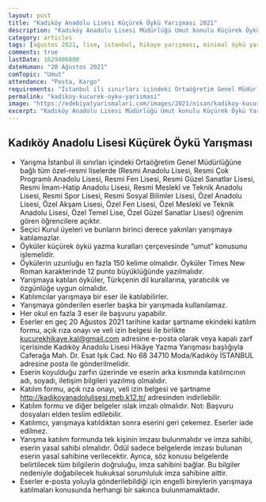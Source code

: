 ```yaml
---
layout: post
title: "Kadıköy Anadolu Lisesi Küçürek Öykü Yarışması 2021"
description: "Kadıköy Anadolu Lisesi Müdürlüğü Umut konulu Küçürek Öykü Yarışması düzenliyor"
category: articles
tags: [ağustos 2021, lise, istanbul, hikaye yarışması, minimal öykü yarışması]
comments: true
lastDate: 1629406800    
dateHuman: "20 Ağustos 2021"
comTopic: "Umut"
attendance: "Posta, Kargo"
requirements: "İstanbul ili sınırları içindeki Ortaöğretim Genel Müdürlüğüne bağlı tüm özel-resmi liseler"
permalink: "kadikoy-kucurek-oyku-yarismasi"
image: "https://edebiyatyarismalari.com/images/2021/nisan/kadikoy-kucurek-oyku-yarismasi.jpg"
excerpt: "Kadıköy Anadolu Lisesi Müdürlüğü Umut konulu Küçürek Öykü Yarışması düzenliyor"
---
```


## Kadıköy Anadolu Lisesi Küçürek Öykü Yarışması
- Yarışma İstanbul ili sınırları içindeki Ortaöğretim Genel Müdürlüğüne bağlı tüm özel-resmi liselerde (Resmi Anadolu Lisesi, Resmi Çok Programlı Anadolu Lisesi, Resmi Fen Lisesi, Resmi Güzel Sanatlar Lisesi, Resmi İmam-Hatip Anadolu Lisesi, Resmi Meslekî ve Teknik Anadolu Lisesi, Resmi Spor Lisesi, Resmi Sosyal Bilimler Lisesi, Özel Anadolu Lisesi, Özel Akşam Lisesi, Özel Fen Lisesi, Özel Meslekî ve Teknik Anadolu Lisesi, Özel Temel Lise, Özel Güzel Sanatlar Lisesi) öğrenim gören öğrencilere açıktır.
- Seçici Kurul üyeleri ve bunların birinci derece yakınları yarışmaya katılamazlar.
- Öyküler küçürek öykü yazma kuralları çerçevesinde “umut” konusunu işlemelidir.
- Öykülerin uzunluğu en fazla 150 kelime olmalıdır. Öyküler Times New Roman karakterinde 12 punto büyüklüğünde yazılmalıdır.
- Yarışmaya katılan öyküler, Türkçenin dil kurallarına, yaratıcılık ve özgünlüğe uygun olmalıdır.
- Katılımcılar yarışmaya bir eser ile katılabilirler.
- Yarışmaya gönderilen eserler başka bir yarışmada kullanılamaz.
- Her okul en fazla 3 eser ile başvuru yapabilir.
- Eserler en geç 20 Ağustos 2021 tarihine kadar şartname ekindeki katılım formu, açık rıza onayı ve veli izin belgesi ile birlikte kucurekhikaye.kal@gmail.com adresine e-posta olarak veya kapalı zarf içerisinde Kadıköy Anadolu Lisesi Hikâye Yazma Yarışması başlığıyla Caferağa Mah. Dr. Esat Işık Cad. No 68 34710 Moda/Kadıköy İSTANBUL adresine posta ile gönderilmelidir.
- Eserin koyulduğu zarfın üzerinde ve eserin arka kısmında katılımcının adı, soyadı, iletişim bilgileri yazılmış olmalıdır.
- Katılım formu, açık rıza onayı, veli izin belgesi ve şartname http://kadikoyanadolulisesi.meb.k12.tr/ adresinden indirilebilir.
- Katılım formu ve diğer belgeler ıslak imzalı olmalıdır. Not: Başvuru dosyaları elden teslim edilebilir.
- Katılımcı, yarışmaya katıldıktan sonra eserini geri çekemez. Eserler iade edilmez.
- Yarışma katılım formunda tek kişinin imzası bulunmalıdır ve imza sahibi, eserin yasal sahibi olmalıdır. Ödül sadece belgelerde imzası bulunan eserin yasal sahibine verilecektir. Ayrıca, söz konusu belgelerde belirtilecek tüm bilgilerin doğruluğu, imza sahibini bağlar. Bu bilgiler nedeniyle doğabilecek hukuksal sorumluluk imza sahibine aittir.
- Eserler e-posta yoluyla gönderilebildiği için engelli bireylerin yarışmaya katılmaları konusunda herhangi bir sakınca bulunmamaktadır. 